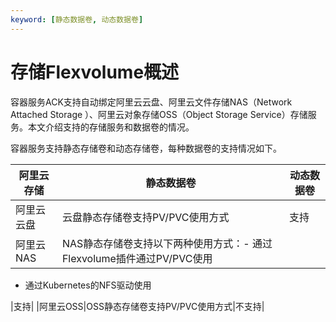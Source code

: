 ```yaml
---
keyword: [静态数据卷, 动态数据卷]
---
```


# 存储Flexvolume概述

容器服务ACK支持自动绑定阿里云云盘、阿里云文件存储NAS（Network Attached Storage ）、阿里云对象存储OSS（Object Storage Service）存储服务。本文介绍支持的存储服务和数据卷的情况。

容器服务支持静态存储卷和动态存储卷，每种数据卷的支持情况如下。

|阿里云存储|静态数据卷|动态数据卷|
|-----|-----|-----|
|阿里云云盘|云盘静态存储卷支持PV/PVC使用方式|支持|
|阿里云NAS|NAS静态存储卷支持以下两种使用方式：-   通过Flexvolume插件通过PV/PVC使用
-   通过Kubernetes的NFS驱动使用

|支持|
|阿里云OSS|OSS静态存储卷支持PV/PVC使用方式|不支持|

